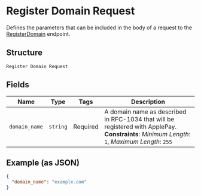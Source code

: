 
# Register Domain Request

Defines the parameters that can be included in the body of
a request to the [RegisterDomain](../../doc/api/apple-pay.md#register-domain) endpoint.

## Structure

`Register Domain Request`

## Fields

| Name | Type | Tags | Description |
|  --- | --- | --- | --- |
| `domain_name` | `string` | Required | A domain name as described in RFC-1034 that will be registered with ApplePay.<br>**Constraints**: *Minimum Length*: `1`, *Maximum Length*: `255` |

## Example (as JSON)

```json
{
  "domain_name": "example.com"
}
```

